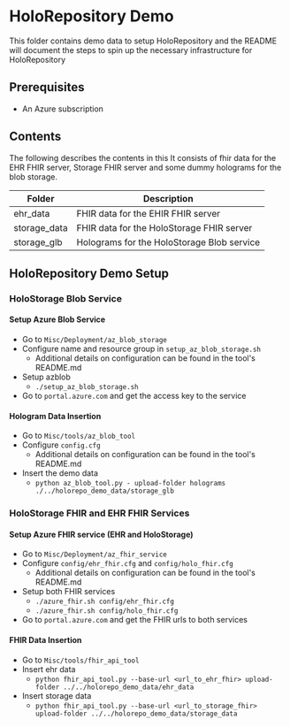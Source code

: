 # HoloRepository Demo
This folder contains demo data to setup HoloRepository and the README will document the steps to spin up the necessary infrastructure for HoloRepository

## Prerequisites
- An Azure subscription

## Contents
The following describes the contents in this
It consists of fhir data for the EHR FHIR server, Storage FHIR server and some dummy holograms for the blob storage.

| Folder       | Description                                |
|--------------|--------------------------------------------|
| ehr_data     | FHIR data for the EHIR FHIR server         |
| storage_data | FHIR data for the HoloStorage FHIR server  |
| storage_glb  | Holograms for the HoloStorage Blob service |

## HoloRepository Demo Setup
### HoloStorage Blob Service
#### Setup Azure Blob Service
- Go to `Misc/Deployment/az_blob_storage`
- Configure name and resource group in `setup_az_blob_storage.sh`
    - Additional details on configuration can be found in the tool's README.md
- Setup azblob
    - `./setup_az_blob_storage.sh`
- Go to `portal.azure.com` and get the access key to the service

#### Hologram Data Insertion
- Go to `Misc/tools/az_blob_tool`
- Configure `config.cfg`
    - Additional details on configuration can be found in the tool's README.md
- Insert the demo data
    - `python az_blob_tool.py - upload-folder holograms ./../holorepo_demo_data/storage_glb`

### HoloStorage FHIR and EHR FHIR Services
#### Setup Azure FHIR service (EHR and HoloStorage)
- Go to `Misc/Deployment/az_fhir_service`
- Configure `config/ehr_fhir.cfg` and `config/holo_fhir.cfg`
    - Additional details on configuration can be found in the tool's README.md
- Setup both FHIR services
    - `./azure_fhir.sh config/ehr_fhir.cfg`
    - `./azure_fhir.sh config/holo_fhir.cfg`
- Go to `portal.azure.com` and get the FHIR urls to both services

#### FHIR Data Insertion
- Go to `Misc/tools/fhir_api_tool`
- Insert ehr data
    - `python fhir_api_tool.py --base-url <url_to_ehr_fhir> upload-folder ../../holorepo_demo_data/ehr_data`
- Insert storage data
    - `python fhir_api_tool.py --base-url <url_to_storage_fhir> upload-folder ../../holorepo_demo_data/storage_data`

